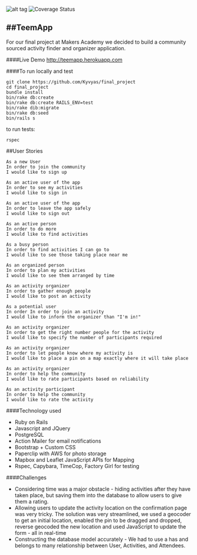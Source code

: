 ![alt tag](https://travis-ci.org/Kyvyas/final_project.svg)    ![Coverage Status](https://coveralls.io/repos/Kyvyas/final_project/badge.svg?branch=adding-cover&service=github)

##TeemApp
---
For our final project at Makers Academy we decided to build a community sourced
activity finder and organizer application.

####Live Demo
http://teemapp.herokuapp.com

####To run locally and test
```
git clone https://github.com/Kyvyas/final_project
cd final_project
bundle install
bin/rake db:create
bin/rake db:create RAILS_ENV=test
bin/rake dib:migrate
bin/rake db:seed
bin/rails s
```

to run tests:
```
rspec
```

##User Stories

```
As a new User
In order to join the community
I would like to sign up
```

```
As an active user of the app
In order to see my activities
I would like to sign in
```

```
As an active user of the app
In order to leave the app safely
I would like to sign out
```

```
As an active person
In order to do more
I would like to find activities
```

```
As a busy person
In order to find activities I can go to
I would like to see those taking place near me
```

```
As an organized person
In order to plan my activities
I would like to see them arranged by time
```

```
As an activity organizer
In order to gather enough people
I would like to post an activity
```

```
As a potential user
In order In order to join an activity
I would like to inform the organizer than "I'm in!"
```

```
As an activity organizer
In order to get the right number people for the activity
I would like to specify the number of participants required
```
```
As an activity organizer
In order to let people know where my activity is
I would like to place a pin on a map exactly where it will take place
```

```
As an activity organizer
In order to help the community
I would like to rate participants based on reliability
```

```
As an activity participant
In order to help the community
I would like to rate the activity
```

####Technology used
* Ruby on Rails
* Javascript and JQuery
* PostgreSQL
* Action Mailer for email notifications
* Bootstrap + Custom CSS
* Paperclip with AWS for photo storage
* Mapbox and Leaflet JavaScript APIs for Mapping
* Rspec, Capybara, TimeCop, Factory Girl for testing

####Challenges
* Considering time was a major obstacle - hiding activities after they have taken
place, but saving them into the database to allow users to give them a rating.
* Allowing users to update the activity location on the confirmation page was very tricky.
The solution was very streamlined, we used a geocoder to get an initial location, enabled
the pin to be dragged and dropped, reverse geocoded the new location and used JavaScript
to update the form - all in real-time
* Constructing the database model accurately - We had to use a has and belongs to many
relationship between User, Activities, and Attendees.
